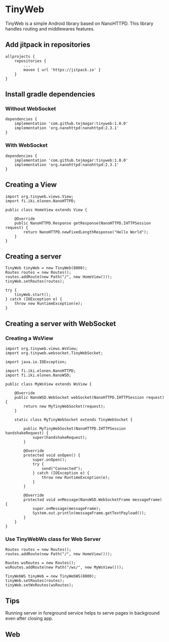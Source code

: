 # TinyWeb
TinyWeb is a simple Android library based on NanoHTTPD. This library handles routing and middlewares
features.


## Add jitpack in repositories

```
allprojects {
	repositories {
		...
		maven { url 'https://jitpack.io' }
	}
}

```

## Install gradle dependencies

### Without WebSocket
```
dependencies {
    implementation 'com.github.tejmagar:tinyweb:1.0.0'
    implementation 'org.nanohttpd:nanohttpd:2.3.1'
}
```

### With WebSocket

```
dependencies {
    implementation 'com.github.tejmagar:tinyweb:1.0.0'
    implementation 'org.nanohttpd:nanohttpd:2.3.1'
}
```

## Creating a View

```
import org.tinyweb.views.View;
import fi.iki.elonen.NanoHTTPD;

public class HomeView extends View {

    @Override
    public NanoHTTPD.Response getResponse(NanoHTTPD.IHTTPSession request) {
        return NanoHTTPD.newFixedLengthResponse("Hello World");
    }
}
```

## Creating a server
```        
TinyWeb tinyWeb = new TinyWeb(8000);
Routes routes = new Routes();
routes.addRoute(new Path("/", new HomeView()));
tinyWeb.setRoutes(routes);

try {
    tinyWeb.start();
} catch (IOException e) {
    throw new RuntimeException(e);
}
```

## Creating a server with WebSocket 

### Creating a WsView

```
import org.tinyweb.views.WsView;
import org.tinyweb.websocket.TinyWebSocket;

import java.io.IOException;

import fi.iki.elonen.NanoHTTPD;
import fi.iki.elonen.NanoWSD;

public class MyWsView extends WsView {

    @Override
    public NanoWSD.WebSocket webSocket(NanoHTTPD.IHTTPSession request) {
        return new MyTinyWebSocket(request);
    }

    static class MyTinyWebSocket extends TinyWebSocket {

        public MyTinyWebSocket(NanoHTTPD.IHTTPSession handshakeRequest) {
            super(handshakeRequest);
        }

        @Override
        protected void onOpen() {
            super.onOpen();
            try {
                send("Connected");
            } catch (IOException e) {
                throw new RuntimeException(e);
            }
        }

        @Override
        protected void onMessage(NanoWSD.WebSocketFrame messageFrame) {
            super.onMessage(messageFrame);
            System.out.println(messageFrame.getTextPayload());
        }
    }
}

```

### Use TinyWebWs class for Web Server
```
Routes routes = new Routes();
routes.addRoute(new Path("/", new HomeView()));

Routes wsRoutes = new Routes();
wsRoutes.addRoute(new Path("/ws/", new MyWsView()));

TinyWebWS tinyWeb = new TinyWebWS(8000);
tinyWeb.setRoutes(routes);
tinyWeb.setWsRoutes(wsRoutes);
```

## Tips
Running server in foreground service helps to serve pages in background even after closing app.


## Web